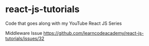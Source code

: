 # react-js-tutorials
Code that goes along with my YouTube React JS Series

Middleware Issue
https://github.com/learncodeacademy/react-js-tutorials/issues/32
